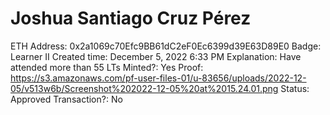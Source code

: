 # Joshua Santiago Cruz Pérez

ETH Address: 0x2a1069c70Efc9BB61dC2eF0Ec6399d39E63D89E0
Badge: Learner II
Created time: December 5, 2022 6:33 PM
Explanation: Have attended more than 55 LTs
Minted?: Yes
Proof: https://s3.amazonaws.com/pf-user-files-01/u-83656/uploads/2022-12-05/v513w6b/Screenshot%202022-12-05%20at%2015.24.01.png
Status: Approved
Transaction?: No